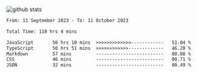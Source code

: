 
![github stats](https://github-readme-stats.vercel.app/api?username=realmahd1&show_icons=true&theme=codeSTACKr&hide_rank=true&count_private=true)

<!--START_SECTION:waka-->

```txt
From: 11 September 2023 - To: 11 October 2023

Total Time: 110 hrs 4 mins

JavaScript       56 hrs 10 mins  >>>>>>>>>>>>>------------   51.04 %
TypeScript       50 hrs 51 mins  >>>>>>>>>>>>-------------   46.20 %
Markdown         57 mins         -------------------------   00.88 %
CSS              46 mins         -------------------------   00.71 %
JSON             32 mins         -------------------------   00.49 %
```

<!--END_SECTION:waka-->
